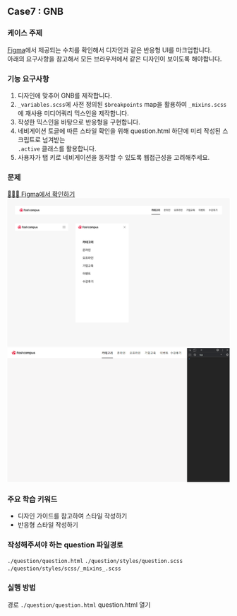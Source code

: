 ## Case7 : GNB

### 케이스 주제

[Figma](https://www.figma.com/file/9FXkniEMPgZKtJY4GwP60z/SecretCode?node-id=55%3A2)에서 제공되는 수치를 확인해서 디자인과 같은 반응형 UI를 마크업합니다.<br>
아래의 요구사항을 참고해서 모든 브라우저에서 같은 디자인이 보이도록 해야합니다.

### 기능 요구사항

1. 디자인에 맞추어 GNB를 제작합니다.
2. `_variables.scss`에 사전 정의된 `$breakpoints` map을 활용하여 `_mixins.scss`에 재사용 미디어쿼리 믹스인을 제작합니다.
3. 작성한 믹스인을 바탕으로 반응형을 구현합니다.
4. 네비게이션 토글에 따른 스타일 확인을 위해 question.html 하단에 미리 작성된 스크립트로 넘겨받는  
   `.active` 클래스를 활용합니다.
5. 사용자가 탭 키로 네비게이션을 동작할 수 있도록 웹접근성을 고려해주세요.

### 문제

[👩🏻‍🎨 Figma에서 확인하기](https://www.figma.com/file/9FXkniEMPgZKtJY4GwP60z/SecretCode?node-id=55%3A2)<br>
![example](./example.png)
![example](./example.gif)

### 주요 학습 키워드

- 디자인 가이드를 참고하여 스타일 작성하기
- 반응형 스타일 작성하기

### 작성해주셔야 하는 question 파일경로

`./question/question.html`
`./question/styles/question.scss`
`./question/styles/scss/_mixins_.scss`

### 실행 방법

경로
`./question/question.html`
question.html 열기
